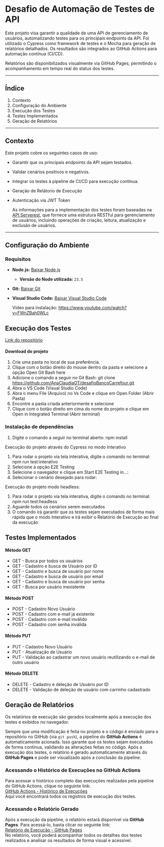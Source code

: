 # Desafio de Automação de Testes de API

Este projeto visa garantir a qualidade de uma API de gerenciamento de usuários, automatizando testes para os principais endpoints da API. Foi utilizado o Cypress como framework de testes e o Mocha para geração de relatórios detalhados. Os resultados são integrados ao GitHub Actions para automação contínua (CI/CD).  

Relatórios são disponibilizados visualmente via GitHub Pages, permitindo o acompanhamento em tempo real do status dos testes.

---

## Índice
1. Contexto
2. Configuração do Ambiente
3. Execução dos Testes
4. Testes Implementados
5. Geração de Relatórios

---

## Contexto

Este projeto cobre os seguintes casos de uso:
- Garantir que os principais endpoints da API sejam testados.
- Validar cenários positivos e negativos.
- Integrar os testes à pipeline de CI/CD para execução contínua.
- Geração de Relátorio de Execução
- Autenticação via JWT Token

  As informações para a implementação dos testes foram baseadas na [API Serverest](https://serverest.dev/), que fornece uma estrutura RESTful para gerenciamento de usuários, incluindo operações de criação, leitura, atualização e exclusão de usuários.

---

## Configuração do Ambiente

### Requisitos
- **Node.js:**
[Baixar Node.js](https://nodejs.org/download/release/v23.6.0/node-v23.6.0-x64.msi)
    - **Versão do Node utilizada:** `23.5` 

- **Git:**
[Baixar Git](https://git-scm.com/downloads)

- **Visual Studio Code:**
[Baixar Visual Studio Code](https://code.visualstudio.com/download)

  Vídeo para instalação: https://www.youtube.com/watch?v=FWnZBah0WLc


## Execução dos Testes

  [Link do repositório](https://github.com/AnaClaudiaOT/desafioBancoCarrefour.git)

#### Download do projeto
1.	Crie uma pasta no local de sua preferência.
2.	Clique com o botão direito do mouse dentro da pasta e selecione a opção Open Git Bash here		
3.	Adicione o comando a seguir no Git Bash: git clone https://github.com/AnaClaudiaOT/desafioBancoCarrefour.git
4.	Abra o VS Code (Visual Studio Code)
5.	Abra o menu File (Arquivo) no Vs Code e clique em Open Folder (Abrir Pasta)
6.	Encontre a pasta criada anteriormente e selecione
7.	Clique com o botão direito em cima do nome do projeto e clique em Open in Integrated Terminal (Abrir terminal)

### Instalação de dependências 
1.	Digite o comando a seguir no terminal aberto: npm install

Execução do projeto através do Cypress no modo Interativo
1.	Para rodar o projeto via tela interativa, digite o comando no terminal: npm run test:interativo
2.	Selecione a opção E2E Testing
3.	Selecione o navegador e clique em Start E2E Testing in...:
4.	Selecionar o cenário desejado para rodar: 

Execução do projeto modo headless: 
1.	Para rodar o projeto via tela interativa, digite o comando no terminal: npm run test:headless
2.	Aguarde todos os cenários serem executados
3.	O comando irá garantir que os testes sejam executados de forma mais rápida que o modo Interativo e irá exibir o Relatório de Execução ao final da execução


## Testes Implementados

#### Método GET  
- GET - Busca por todos os usuários  
- GET - Cadastro e busca de Usuário por ID  
- GET - Cadastro e busca de usuário por nome  
- GET - Cadastro e busca de usuário por email  
- GET - Cadastro e busca de usuário por senha  
- GET - Busca por usuário inexistente  

#### Método POST  
- POST - Cadastro Novo Usuário  
- POST - Cadastro com e-mail já existente  
- POST - Cadastro com e-mail inválido  
- POST - Cadastro com senha inválida  

#### Método PUT  
- PUT - Cadastro Novo Usuário  
- PUT - Atualização de Usuário  
- PUT - Validação ao cadastrar um novo usuário reutilizando o e-mail de outro usuário  

#### Método DELETE  
- DELETE - Cadastro e deleção de Usuário por ID  
- DELETE - Validação de deleção de usuário com carrinho cadastrado  


## Geração de Relatórios
Os relatórios de execução são gerados localmente após a execução dos testes e exibidos no navegador.

Sempre que uma modificação é feita no projeto e o código é enviado para o repositório no GitHub (via `git push`), a pipeline do **GitHub Actions** é automaticamente acionada. Isso garante que os testes sejam executados de forma contínua, validando as alterações feitas no código. Após a execução dos testes, o relatório é gerado automaticamente através do **GitHub Pages** e pode ser visualizado após a conclusão da pipeline.

### Acessando o Histórico de Execuções no GitHub Actions
Para acessar o histórico completo das execuções realizadas pela pipeline do GitHub Actions, clique no seguinte link:  
[GitHub Actions - Histórico de Execuções](https://github.com/AnaClaudiaOT/desafioBancoCarrefour/actions)  
Aqui você encontrará todos os registros de execução dos testes.

### Acessando o Relatório Gerado
Após a execução da pipeline, o relatório estará disponível via **GitHub Pages**. Para acessá-lo, basta clicar no seguinte link:  
[Relatório de Execução - GitHub Pages](https://anaclaudiaot.github.io/desafioBancoCarrefour/)  
No relatório, você poderá acompanhar todos os detalhes dos testes realizados e analisar os resultados de forma visual e acessível.

